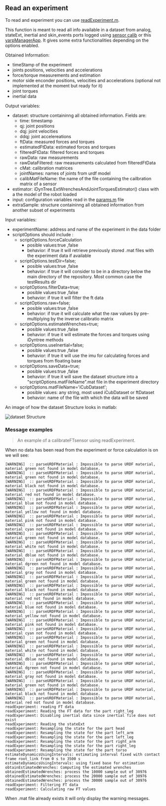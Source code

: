 ## Read an experiment
To read and experiment you can use [readExperiment.m](https://github.com/robotology-playground/insitu-ft-analysis/blob/master/utils/readExperiment.m).

This function is meant to read all info available in a dataset from analog, stateExt, inertial and skin\_events ports logged using [sensor calib][1] or this [yarpManagerApp][2]. It gives some extra functionalities depending on the options enabled.

Obtained Information:
-  timeStamp of the experiment
-  joints positions, velocities and accelerations
-  force/torque measurements and estimation
-  motor side enconder positions, velocities and accelerations (optional not implemented at the moment but ready for it)
-  joint torques
-  inertial data 

Output variables:
-  dataset: structure containinng all obtained information. Fields are:
   - time: timestamp
   - qj: joint positions
   - dqj: joint velocities
   - ddqj: joint accelereations
   - ftData: measured forces and torques
   - estimatedFtData: estimated forces and torques
   - filteredFtData: filtered forces and torques
   - rawData: raw measurements
   - rawDataFiltered: raw measurements calculated from filteredFtData
   - cMat: calibration matrices
   - jointNames: names of joints from urdf model
   - calibMatFileName: the name of the file containing the cailbration matrix of a sensor
-  estimator: iDynTree.ExtWrenchesAndJointTorquesEstimator() class with a
  the model of the robot loaded
-  input: configuration variables read in the [params.m](https://github.com/robotology-playground/insitu-ft-analysis/blob/master/paramsTemplate.m) file
-  extraSample: structure containinng all obtained information from another subset of experiments 

Input variables:
-  experimentName: address and name of the experiment in the data folder
-  scriptOptions should include :
    -  scriptOptions.forceCalculation
       - posible values:true ,false
       - behavior: if true it will retrieve previously stored .mat files with the experiment data if available
    -  scriptOptions.testDir=false;
       - posible values:true ,false
       - behavior: if true it will consider to be in a directory below the main directory of the repository. Most common case the testResults dir
    -  scriptOptions.filterData=true;
       - posible values:true ,false
       - behavior: if true it will filter the ft data
    -  scriptOptions.raw=false;
       - posible values:true ,false
       - behavior: if true it will calculate what the raw values by pre-multiplying by the inverse calibratio matrix
    -  scriptOptions.estimateWrenches=true;
       - posible values:true ,false
       - behavior: if true it will estimate the forces and torques using iDyntree methods
    -  scriptOptions.useInertial=false;
       - posible values:true ,false
       - behavior: if true it will use the imu for calculating forces and torques from floating base
    -  scriptOptions.saveData=true;
       - posible values:true ,false
       - behavior: if true it will save the dataset structure into a  "scriptOptions.matFileName".mat file in the experiment directory 
    -  scriptOptions.matFileName='iCubDataset';
       - posible values: any string, most used iCubDataset or ftDataset
       - behavior: name of the file with which the data will be saved
       
 An image of how the dataset Structure looks in matlab:
       
![dataset Structure](https://user-images.githubusercontent.com/11043189/33834203-837347ea-de82-11e7-926f-4ea896f64d44.png)

### Message examples
>An example of a calibrateFTsensor using readExperiment.

When no data has been read from the experiment or force calculation is on we will see:

```
[WARNING]  :: parseURDFMaterial : Impossible to parse URDF material, material green not found in model database.
[WARNING]  :: parseURDFMaterial : Impossible to parse URDF material, material green not found in model database.
[WARNING]  :: parseURDFMaterial : Impossible to parse URDF material, material black not found in model database.
[WARNING]  :: parseURDFMaterial : Impossible to parse URDF material, material red not found in model database.
[WARNING]  :: parseURDFMaterial : Impossible to parse URDF material, material blue not found in model database.
[WARNING]  :: parseURDFMaterial : Impossible to parse URDF material, material yellow not found in model database.
[WARNING]  :: parseURDFMaterial : Impossible to parse URDF material, material pink not found in model database.
[WARNING]  :: parseURDFMaterial : Impossible to parse URDF material, material cyan not found in model database.
[WARNING]  :: parseURDFMaterial : Impossible to parse URDF material, material green not found in model database.
[WARNING]  :: parseURDFMaterial : Impossible to parse URDF material, material white not found in model database.
[WARNING]  :: parseURDFMaterial : Impossible to parse URDF material, material dblue not found in model database.
[WARNING]  :: parseURDFMaterial : Impossible to parse URDF material, material dgreen not found in model database.
[WARNING]  :: parseURDFMaterial : Impossible to parse URDF material, material gray not found in model database.
[WARNING]  :: parseURDFMaterial : Impossible to parse URDF material, material green not found in model database.
[WARNING]  :: parseURDFMaterial : Impossible to parse URDF material, material black not found in model database.
[WARNING]  :: parseURDFMaterial : Impossible to parse URDF material, material red not found in model database.
[WARNING]  :: parseURDFMaterial : Impossible to parse URDF material, material blue not found in model database.
[WARNING]  :: parseURDFMaterial : Impossible to parse URDF material, material yellow not found in model database.
[WARNING]  :: parseURDFMaterial : Impossible to parse URDF material, material pink not found in model database.
[WARNING]  :: parseURDFMaterial : Impossible to parse URDF material, material cyan not found in model database.
[WARNING]  :: parseURDFMaterial : Impossible to parse URDF material, material green not found in model database.
[WARNING]  :: parseURDFMaterial : Impossible to parse URDF material, material white not found in model database.
[WARNING]  :: parseURDFMaterial : Impossible to parse URDF material, material dblue not found in model database.
[WARNING]  :: parseURDFMaterial : Impossible to parse URDF material, material dgreen not found in model database.
[WARNING]  :: parseURDFMaterial : Impossible to parse URDF material, material gray not found in model database.
[WARNING]  :: parseURDFMaterial : Impossible to parse URDF material, material green not found in model database.
[WARNING]  :: parseURDFMaterial : Impossible to parse URDF material, material black not found in model database.
[WARNING]  :: parseURDFMaterial : Impossible to parse URDF material, material red not found in model database.
readExperiment: reading FT data
readExperiment: Reading the FT data for the part right_leg
readExperiment: Disabling inertial data since inertial file does not exist
readExperiment: Reading the stateExt
readExperiment: Resampling the state for the part head
readExperiment: Resampling the state for the part left_arm
readExperiment: Resampling the state for the part left_leg
readExperiment: Resampling the state for the part right_arm
readExperiment: Resampling the state for the part right_leg
readExperiment: Resampling the state for the part torso
estimateDynamicsUsingIntervals: estimating interval fixed with contact frame root_link from 0 s to 3500 s 
estimateDynamicsUsingIntervals: using fixed base for estimation
obtainEstimatedWrenches: Computing the estimated wrenches
obtainedEstimatedWrenches: process the 10000 sample out of 30976
obtainedEstimatedWrenches: process the 20000 sample out of 30976
obtainedEstimatedWrenches: process the 30000 sample out of 30976
readExperiment: Filtering FT data
readExperiment: Calculating raw FT values
```
When .mat file already exists it will only display the warning messages.

[1]:https://github.com/robotology-playground/sensors-calib-inertial/tree/feature/integrateFTSensors
[2]:https://github.com/robotology-playground/insitu-ft-analysis/blob/master/docs/yarpManagerApps/statesAndFtSensorsInertial.xml

